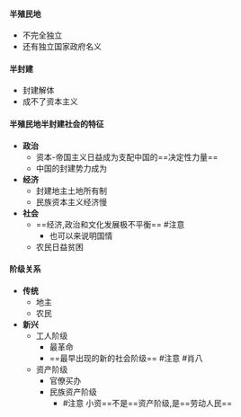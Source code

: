 #### 半殖民地
- 不完全独立
- 还有独立国家政府名义
#### 半封建
- 封建解体
- 成不了资本主义
#### 半殖民地半封建社会的特征
- **政治**
	- 资本-帝国主义日益成为支配中国的==决定性力量==
	- 中国的封建势力成为
- **经济**
	- 封建地主土地所有制
	- 民族资本主义经济慢
- **社会**
	- ==经济,政治和文化发展极不平衡==  #注意
		- 也可以来说明国情
	- 农民日益贫困
#### 阶级关系
- **传统**
	- 地主
	- 农民
- **新兴**
	- 工人阶级
		- 最革命
		- ==最早出现的新的社会阶级== #注意 #肖八
	- 资产阶级
		- 官僚买办
		- 民族资产阶级
			- #注意 小资==不是==资产阶级,是==劳动人民==